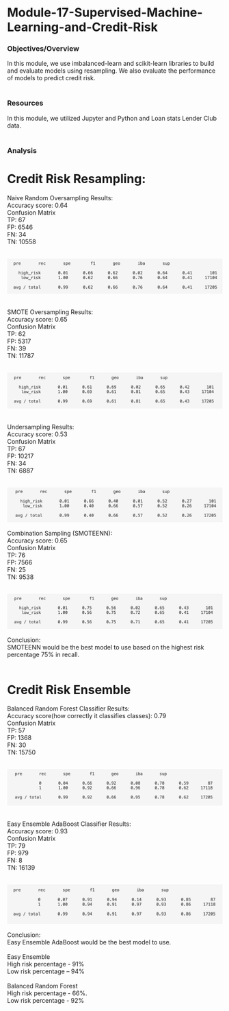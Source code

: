 # Module-17-Supervised-Machine-Learning-and-Credit-Risk

### Objectives/Overview

In this module, we use imbalanced-learn and scikit-learn libraries to build and evaluate models using resampling. We also evaluate the performance of models to predict credit risk. <br/>
<br/>
### Resources

In this module, we utilized Jupyter and Python and Loan stats Lender Club data.<br/>
<br/>
### Analysis

# Credit Risk Resampling:

Naive Random Oversampling Results:<br/>
Accuracy score: 0.64<br/>
Confusion Matrix<br/>
TP: 67<br/>
FP: 6546<br/>
FN: 34<br/>
TN: 10558<br/>
<br/>
 
![1](https://github.com/Samira786/Module-17-Supervised-Machine-Learning-and-Credit-Risk/blob/master/linear_regression_salary/Resources/images/naive-1.png) <br/>
<br/>

SMOTE Oversampling Results:<br/>
Accuracy score: 0.65<br/>
Confusion Matrix<br/>
TP: 62<br/>
FP: 5317<br/>
FN: 39<br/>
TN: 11787<br/>
<br/>
 
![2](https://github.com/Samira786/Module-17-Supervised-Machine-Learning-and-Credit-Risk/blob/master/linear_regression_salary/Resources/images/Smote-2.png) <br/>
<br/>

Undersampling Results:<br/>
Accuracy score: 0.53<br/>
Confusion Matrix<br/>
TP: 67<br/>
FP: 10217<br/>
FN: 34<br/>
TN: 6887<br/>
<br/>

![3](https://github.com/Samira786/Module-17-Supervised-Machine-Learning-and-Credit-Risk/blob/master/linear_regression_salary/Resources/images/undersampling-3.png) <br/>

Combination Sampling (SMOTEENN):<br/>
Accuracy score: 0.65<br/>
Confusion Matrix<br/>
TP: 76<br/>
FP: 7566<br/>
FN: 25<br/>
TN: 9538<br/>
<br/>

![4](https://github.com/Samira786/Module-17-Supervised-Machine-Learning-and-Credit-Risk/blob/master/linear_regression_salary/Resources/images/combination-4.png) <br/>

Conclusion:<br/>
SMOTEENN would be the best model to use based on the highest risk percentage 75% in recall.<br/>
<br/>

# Credit Risk Ensemble

Balanced Random Forest Classifier Results:<br/>
Accuracy score(how correctly it classifies classes): 0.79<br/>
Confusion Matrix<br/>
TP: 57<br/>
FP: 1368<br/>
FN: 30<br/>
TN: 15750<br/>
<br/>
 
![5](https://github.com/Samira786/Module-17-Supervised-Machine-Learning-and-Credit-Risk/blob/master/linear_regression_salary/Resources/images/balanced-5.png) <br/>
<br/>

Easy Ensemble AdaBoost Classifier Results:<br/>
Accuracy score: 0.93<br/>
Confusion Matrix<br/>
TP: 79<br/>
FP: 979<br/>
FN: 8<br/>
TN: 16139<br/>
<br/>

![6](https://github.com/Samira786/Module-17-Supervised-Machine-Learning-and-Credit-Risk/blob/master/linear_regression_salary/Resources/images/easyensemble-6.png) <br/> 

Conclusion: <br/>
Easy Ensemble AdaBoost would be the best model to use. <br/>
<br/>
Easy Ensemble<br/>
High risk percentage - 91%<br/>
Low risk percentage – 94%<br/>
<br/>
Balanced Random Forest<br/>
High risk percentage - 66%. <br/>
Low risk percentage - 92%<br/>
<br/>
